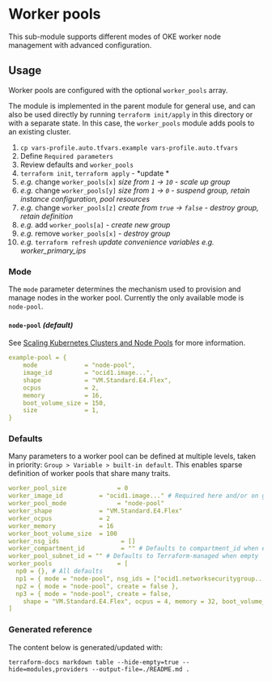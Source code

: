 # Worker pools

This sub-module supports different modes of OKE worker node management with advanced configuration.

## Usage
Worker pools are configured with the optional `worker_pools` array.

The module is implemented in the parent module for general use, and can also be used directly by running `terraform init/apply` in this directory or with a separate state. In this case, the `worker_pools` module adds pools to an existing cluster.

1. `cp vars-profile.auto.tfvars.example vars-profile.auto.tfvars`
1. Define `Required parameters`
1. Review defaults and `worker_pools`
1. `terraform init`, `terraform apply` - *update *
1. *e.g.* change `worker_pools[x]` *size from `1` -> `10` - scale up group*
1. *e.g.* change `worker_pools[y]` *size from `1` -> `0` - suspend group, retain instance configuration, pool resources*
1. *e.g.* change `worker_pools[z]` *create from `true` -> `false` - destroy group, retain definition*
1. *e.g.* add `worker_pools[a]` - *create new group*
1. *e.g.* remove `worker_pools[x]` - *destroy group*
1. *e.g.* `terraform refresh` *update convenience variables e.g. worker_primary_ips*

### Mode
The `mode` parameter determines the mechanism used to provision and manage nodes in the worker pool. Currently the only available mode is `node-pool`.

#### **`node-pool`** _(default)_
See [Scaling Kubernetes Clusters and Node Pools](https://docs.oracle.com/en-us/iaas/Content/ContEng/Tasks/contengscalingkubernetesclustersnodepools.htm) for more information.
```yaml
example-pool = {
    mode             = "node-pool",
    image_id         = "ocid1.image...",
    shape            = "VM.Standard.E4.Flex",
    ocpus            = 2,
    memory           = 16,
    boot_volume_size = 150,
    size             = 1,
}
```

### Defaults
Many parameters to a worker pool can be defined at multiple levels, taken in priority: `Group > Variable > built-in default`. This enables sparse definition of worker pools that share many traits.
```yaml
worker_pool_size              = 0
worker_image_id          = "ocid1.image..." # Required here and/or on group
worker_pool_mode              = "node-pool"
worker_shape             = "VM.Standard.E4.Flex"
worker_ocpus             = 2
worker_memory            = 16
worker_boot_volume_size  = 100
worker_nsg_ids                 = []
worker_compartment_id          = "" # Defaults to compartment_id when empty
worker_pool_subnet_id = "" # Defaults to Terraform-managed when empty
worker_pools                  = [
  np0 = {}, # All defaults
  np1 = { mode = "node-pool", nsg_ids = ["ocid1.networksecuritygroup..."] },
  np2 = { mode = "node-pool", create = false },
  np3 = { mode = "node-pool", create = false,
    shape = "VM.Standard.E4.Flex", ocpus = 4, memory = 32, boot_volume_size = 150 }
]
```

### Generated reference
The content below is generated/updated with:
```shell
terraform-docs markdown table --hide-empty=true --hide=modules,providers --output-file=./README.md .
```

